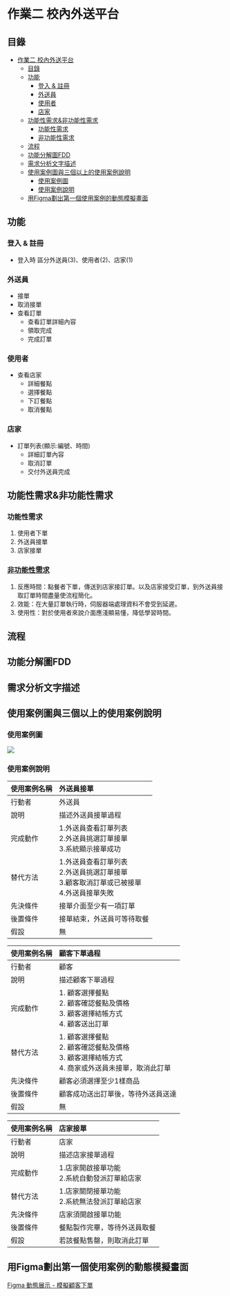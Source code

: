 # 作業二 校內外送平台

## 目錄
<!-- TOC -->

- [作業二 校內外送平台](#%E4%BD%9C%E6%A5%AD%E4%BA%8C-%E6%A0%A1%E5%85%A7%E5%A4%96%E9%80%81%E5%B9%B3%E5%8F%B0)
    - [目錄](#%E7%9B%AE%E9%8C%84)
    - [功能](#%E5%8A%9F%E8%83%BD)
        - [登入 & 註冊](#%E7%99%BB%E5%85%A5--%E8%A8%BB%E5%86%8A)
        - [外送員](#%E5%A4%96%E9%80%81%E5%93%A1)
        - [使用者](#%E4%BD%BF%E7%94%A8%E8%80%85)
        - [店家](#%E5%BA%97%E5%AE%B6)
    - [功能性需求&非功能性需求](#%E5%8A%9F%E8%83%BD%E6%80%A7%E9%9C%80%E6%B1%82%E9%9D%9E%E5%8A%9F%E8%83%BD%E6%80%A7%E9%9C%80%E6%B1%82)
        - [功能性需求](#%E5%8A%9F%E8%83%BD%E6%80%A7%E9%9C%80%E6%B1%82)
        - [非功能性需求](#%E9%9D%9E%E5%8A%9F%E8%83%BD%E6%80%A7%E9%9C%80%E6%B1%82)
    - [流程](#%E6%B5%81%E7%A8%8B)
    - [功能分解圖FDD](#%E5%8A%9F%E8%83%BD%E5%88%86%E8%A7%A3%E5%9C%96fdd)
    - [需求分析文字描述](#%E9%9C%80%E6%B1%82%E5%88%86%E6%9E%90%E6%96%87%E5%AD%97%E6%8F%8F%E8%BF%B0)
    - [使用案例圖與三個以上的使用案例說明](#%E4%BD%BF%E7%94%A8%E6%A1%88%E4%BE%8B%E5%9C%96%E8%88%87%E4%B8%89%E5%80%8B%E4%BB%A5%E4%B8%8A%E7%9A%84%E4%BD%BF%E7%94%A8%E6%A1%88%E4%BE%8B%E8%AA%AA%E6%98%8E)
        - [使用案例圖](#%E4%BD%BF%E7%94%A8%E6%A1%88%E4%BE%8B%E5%9C%96)
        - [使用案例說明](#%E4%BD%BF%E7%94%A8%E6%A1%88%E4%BE%8B%E8%AA%AA%E6%98%8E)
    - [用Figma劃出第一個使用案例的動態模擬畫面](#%E7%94%A8figma%E5%8A%83%E5%87%BA%E7%AC%AC%E4%B8%80%E5%80%8B%E4%BD%BF%E7%94%A8%E6%A1%88%E4%BE%8B%E7%9A%84%E5%8B%95%E6%85%8B%E6%A8%A1%E6%93%AC%E7%95%AB%E9%9D%A2)

<!-- /TOC -->

## 功能

### 登入 & 註冊

- 登入時 區分外送員(3)、使用者(2)、店家(1)

### 外送員
- 接單
- 取消接單
- 查看訂單
    - 查看訂單詳細內容
    - 領取完成
    - 完成訂單

### 使用者

- 查看店家
    - 詳細餐點
    - 選擇餐點
    - 下訂餐點
    - 取消餐點


### 店家

- 訂單列表(顯示:編號、時間)
    - 詳細訂單內容
    - 取消訂單
    - 交付外送員完成

## 功能性需求&非功能性需求

### 功能性需求

1. 使用者下單
2. 外送員接單
3. 店家接單

### [非功能性需求](https://zh.m.wikipedia.org/zh-tw/%E9%9D%9E%E5%8A%9F%E8%83%BD%E6%80%A7%E9%9C%80%E6%B1%82)

1. 反應時間：點餐者下單，傳送到店家接訂單。以及店家接受訂單，到外送員接取訂單時間盡量使流程簡化。
2. 效能：在大量訂單執行時，伺服器端處理資料不會受到延遲。
3. 使用性：對於使用者來說介面應淺顯易懂，降低學習時間。

## 流程


## 功能分解圖FDD


## 需求分析文字描述


## 使用案例圖與三個以上的使用案例說明

### 使用案例圖
![](https://img.onl/6sSpvM)

### 使用案例說明  
|使用案例名稱|外送員接單|
|:--------|:---|
|行動者|外送員|
|說明|描述外送員接單過程|
|完成動作|1.外送員查看訂單列表</br> 2.外送員挑選訂單接單</br> 3.系統顯示接單成功|
|替代方法|1.外送員查看訂單列表</br> 2.外送員挑選訂單接單</br> 3.顧客取消訂單或已被接單</br> 4.外送員接單失敗|
|先決條件|接單介面至少有一項訂單|
|後置條件|接單結束，外送員可等待取餐|
|假設|無|

|使用案例名稱|顧客下單過程|
|:--------|:---|
|行動者|顧客|
|說明|描述顧客下單過程|
|完成動作|1. 顧客選擇餐點 </br> 2. 顧客確認餐點及價格 </br> 3. 顧客選擇結帳方式 </br> 4. 顧客送出訂單|
|替代方法|1. 顧客選擇餐點 </br> 2. 顧客確認餐點及價格 </br> 3. 顧客選擇結帳方式 </br> 4. 商家或外送員未接單，取消此訂單|
|先決條件|顧客必須選擇至少1樣商品|
|後置條件|顧客成功送出訂單後，等待外送員送達|
|假設|無|

|使用案例名稱|店家接單|
|:--------|:---|
|行動者|店家|
|說明|描述店家接單過程|
|完成動作|1.店家開啟接單功能</br> 2.系統自動發派訂單給店家</br>|
|替代方法|1.店家關閉接單功能</br> 2.系統無法發派訂單給店家</br>|
|先決條件|店家須開啟接單功能|
|後置條件|餐點製作完畢，等待外送員取餐|
|假設|若該餐點售罄，則取消此訂單|

## 用Figma劃出第一個使用案例的動態模擬畫面

[Figma 動態展示 - 模擬顧客下單](https://www.figma.com/proto/b24vdBKXHPL8fFq9U4im5q/Untitled?node-id=6%3A57&scaling=scale-down&page-id=0%3A1)